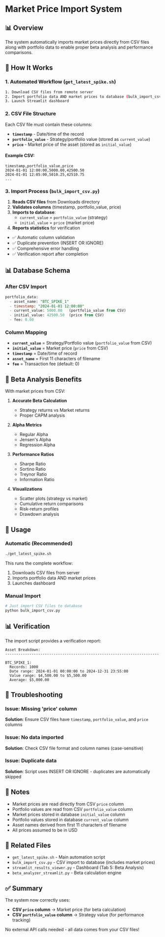 # Market Price Import System

## 📊 Overview

The system automatically imports market prices directly from CSV files along with portfolio data to enable proper beta analysis and performance comparisons.

## 🔄 How It Works

### 1. **Automated Workflow** (`get_latest_spike.sh`)
```bash
1. Download CSV files from remote server
2. Import portfolio data AND market prices to database (bulk_import_csv.py)
3. Launch Streamlit dashboard
```

### 2. **CSV File Structure**

Each CSV file must contain these columns:
- **`timestamp`** - Date/time of the record
- **`portfolio_value`** - Strategy/portfolio value (stored as `current_value`)
- **`price`** - Market price of the asset (stored as `initial_value`)

#### Example CSV:
```csv
timestamp,portfolio_value,price
2024-01-01 12:00:00,5000.00,42500.50
2024-01-01 12:05:00,5010.25,42510.75
...
```

### 3. **Import Process** (`bulk_import_csv.py`)

1. **Reads CSV files** from Downloads directory
2. **Validates columns** (timestamp, portfolio_value, price)
3. **Imports to database**:
   - `current_value` = `portfolio_value` (strategy)
   - `initial_value` = `price` (market price)
4. **Reports statistics** for verification

- ✅ Automatic column validation
- ✅ Duplicate prevention (INSERT OR IGNORE)
- ✅ Comprehensive error handling
- ✅ Verification report after completion

## 📊 Database Schema

### After CSV Import
```sql
portfolio_data:
  - asset_name: "BTC_SPIKE_1"
  - timestamp: "2024-01-01 12:00:00"
  - current_value: 5000.00   (portfolio_value from CSV)
  - initial_value: 42500.50  (price from CSV)
  - fee: 0.00
```

### Column Mapping
- **`current_value`** = Strategy/Portfolio value (`portfolio_value` from CSV)
- **`initial_value`** = Market price (`price` from CSV)
- **`timestamp`** = Date/time of record
- **`asset_name`** = First 11 characters of filename
- **`fee`** = Transaction fee (default: 0)

## 🎯 Beta Analysis Benefits

With market prices from CSV:

1. **Accurate Beta Calculation**
   - Strategy returns vs Market returns
   - Proper CAPM analysis

2. **Alpha Metrics**
   - Regular Alpha
   - Jensen's Alpha
   - Regression Alpha

3. **Performance Ratios**
   - Sharpe Ratio
   - Sortino Ratio
   - Treynor Ratio
   - Information Ratio

4. **Visualizations**
   - Scatter plots (strategy vs market)
   - Cumulative return comparisons
   - Risk-return profiles
   - Drawdown analysis

## 🚀 Usage

### Automatic (Recommended)
```bash
./get_latest_spike.sh
```
This runs the complete workflow:
1. Downloads CSV files from server
2. Imports portfolio data AND market prices
3. Launches dashboard

### Manual Import
```bash
# Just import CSV files to database
python bulk_import_csv.py
```

## 📊 Verification

The import script provides a verification report:

```
Asset Breakdown:
----------------------------------------------------------------------

BTC_SPIKE_1:
  Records: 1000
  Date range: 2024-01-01 00:00:00 to 2024-12-31 23:55:00
  Value range: $4,500.00 to $5,500.00
  Average: $5,000.00
```

## 🐛 Troubleshooting

### Issue: Missing 'price' column
**Solution**: Ensure CSV files have `timestamp`, `portfolio_value`, and `price` columns

### Issue: No data imported
**Solution**: Check CSV file format and column names (case-sensitive)

### Issue: Duplicate data
**Solution**: Script uses INSERT OR IGNORE - duplicates are automatically skipped

## 📝 Notes

- Market prices are read directly from CSV `price` column
- Portfolio values are read from CSV `portfolio_value` column
- Market prices stored in database `initial_value` column
- Portfolio values stored in database `current_value` column
- Asset names derived from first 11 characters of filename
- All prices assumed to be in USD

## 🔗 Related Files

- `get_latest_spike.sh` - Main automation script
- `bulk_import_csv.py` - CSV import to database (includes market prices)
- `streamlit_results_viewer.py` - Dashboard (Tab 5: Beta Analysis)
- `beta_analyzer_streamlit.py` - Beta calculation engine

## ✅ Summary

The system now correctly uses:
- **CSV `price` column** → Market price (for beta calculation)
- **CSV `portfolio_value` column** → Strategy value (for performance tracking)

No external API calls needed - all data comes from your CSV files!
